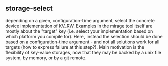 ## storage-select

depending on a given, configuration-time argument, select the concrete device
implementation of KV_RW. Examples in the mirage tool itself are mostly about the "target" key (i.e. select your implementation based on which platform you compile for). Here, instead the selection should be done based on a configuration-time argument - and not all solutions work for all targets (how to express failure at this step?). Main motivation is the flexibility of key-value storages, now that they may be backed by a unix file system, by memory, or by a git remote.
